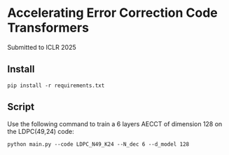 # Accelerating Error Correction Code Transformers
Submitted to ICLR 2025

## Install
`pip install -r requirements.txt`

## Script
Use the following command to train a 6 layers AECCT of dimension 128 on the LDPC(49,24) code:

`python main.py --code LDPC_N49_K24 --N_dec 6 --d_model 128`